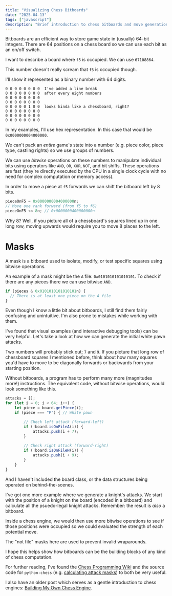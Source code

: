 ```yaml
---
title: "Visualizing Chess Bitboards"
date: "2025-04-13"
tags: ["javascript"]
description: "Brief introduction to chess bitboards and move generation with animations."
---
```


Bitboards are an efficient way to store game state in (usually) 64-bit integers. There are 64 positions on a chess board so we can use each bit as an on/off switch.

I want to describe a board where `f5` is occupied. We can use `67108864`.

This number doesn't really scream that `f5` is occupied though.

I'll show it represented as a binary number with 64 digits.

```text
0 0 0 0 0 0 0 0  I've added a line break
0 0 0 0 0 0 0 0  after every eight numbers
0 0 0 0 0 0 0 0
0 0 0 0 0 0 0 0
0 0 0 0 0 1 0 0  looks kinda like a chessboard, right?
0 0 0 0 0 0 0 0
0 0 0 0 0 0 0 0
0 0 0 0 0 0 0 0
```

In my examples, I'll use hex representation. In this case that would be `0x0000000004000000`.

We can't pack an _entire_ game's state into a number (e.g. piece color, piece type, castling rights) so we use groups of numbers.

We can use _bitwise_ operations on these numbers to manipulate individual bits using operators like `AND`, `OR`, `XOR`, `NOT`, and bit shifts. These operations are fast (they're directly executed by the CPU in a single clock cycle with no need for complex computation or memory access).

In order to move a piece at `f5` forwards we can shift the bitboard left by 8 bits.

```js
pieceOnF5 = 0x0000000004000000n;
// Move one rank forward (from f5 to f6)
pieceOnF5 << 8n; // 0x0000000400000000n
```

Why 8? Well, if you picture all of a chessboard's squares lined up in one long row, moving upwards would require you to move 8 places to the left.

# Masks

A mask is a bitboard used to isolate, modify, or test specific squares using bitwise operations.

An example of a mask might be the `A` file: `0x0101010101010101`. To check if there are any pieces there we can use bitwise `AND`.

```js
if (pieces & 0x0101010101010101n) {
  // There is at least one piece on the A file
}
```

Even though I know a little bit about bitboards, I still find them fairly confusing and unintuitive. I'm also prone to mistakes while working with them.

I've found that visual examples (and interactive debugging tools) can be very helpful. Let's take a look at how we can generate the initial white pawn attacks.

Two numbers will probably stick out; `7` and `9`. If you picture that long row of chessboard squares I mentioned before, think about how many squares you'd have to move to be diagonally forwards or backwards from your starting position.

<div className="bitboards" id="whitePawnAttacks"></div>

Without bitboards, a program has to perform many more (magnitudes more!) instructions. The equivalent code, without bitwise operations, would look something like this.

```js
attacks = [];
for (let i = 0; i < 64; i++) {
    let piece = board.getPiece(i);
    if (piece === "P") { // White pawn

        // Check left attack (forward-left)
        if (!board.isOnFileA(i)) {
            attacks.push(i + 7);
        }
        
        // Check right attack (forward-right)
        if (!board.isOnFileH(i)) {
            attacks.push(i + 9);
        }
    }
}
```

And I haven't included the board class, or the data structures being operated on behind-the-scenes.

I've got one more example where we generate a knight's attacks. We start with the position of a knight on the board (encoded in a bitboard) and calculate all the psuedo-legal knight attacks. Remember: the result is _also_ a bitboard.

Inside a chess engine, we would then use more bitwise operations to see if those positions were occupied so we could evaluated the strength of each potential move.

The "not file" masks here are used to prevent invalid wraparounds.

<div className="bitboards" id="knightAttack"></div>

I hope this helps show how bitboards can be the building blocks of any kind of chess computation.

For further reading, I've found the [Chess Programming Wiki](https://www.chessprogramming.org/Bitboards) and the source code for `python-chess` (e.g. [calculating attack masks](https://github.com/niklasf/python-chess/blob/ffa04827e325de5b4d39a67eee3528474b814285/chess/__init__.py#L875)) to both be very useful.

I also have an older post which serves as a gentle introduction to chess engines: [Building My Own Chess Engine](/building-my-own-chess-engine).
